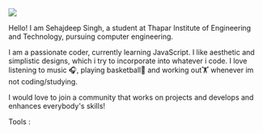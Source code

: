 <img src="https://github.com/GH3DORA/GH3DORA/assets/147273921/bb3a3520-e25a-49a6-8046-dc8ed99b4d23">


Hello! I am Sehajdeep Singh, a student at Thapar Institute of Engineering and Technology, pursuing computer engineering.

I am a passionate coder, currently learning JavaScript. I like aesthetic and simplistic designs, which i try to incorporate into whatever i code.
I love listening to music 🎧, playing basketball🏀 and working out🏋 whenever im not coding/studying.

I would love to join a community that works on projects and develops and enhances everybody's skills!

Tools :


<!--
**GH3DORA/GH3DORA** is a ✨ _special_ ✨ repository because its `README.md` (this file) appears on your GitHub profile.

Here are some ideas to get you started:

- 🔭 I’m currently working on ...
- 🌱 I’m currently learning ...
- 👯 I’m looking to collaborate on ...
- 🤔 I’m looking for help with ...
- 💬 Ask me about ...
- 📫 How to reach me: ...
- 😄 Pronouns: ...
- ⚡ Fun fact: ...
-->
